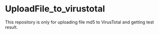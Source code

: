 # UploadFile_to_virustotal
This repository is only for uploading file md5 to VirusTotal and getting test result. 
